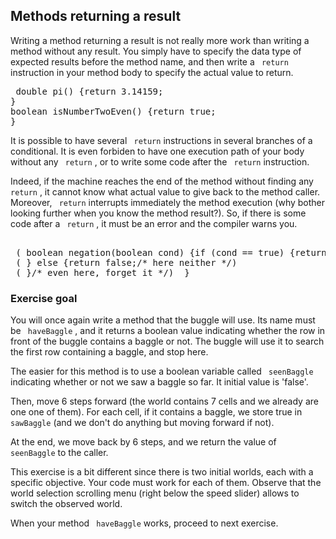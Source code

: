 
## Methods returning a result ##
Writing a method returning a result is not really more work than writing a
method without any result. You simply have to specify the data type of
expected results before the method name, and then write a ` return` instruction in your method body to specify the actual
value to return. 
<pre> double pi() {return 3.14159;
}
boolean isNumberTwoEven() {return true;
}</pre>

It is possible to have several ` return` instructions in several
branches of a conditional. It is even forbiden to have one execution path of
your body without any ` return` , or to write some code after the ` return` instruction.

Indeed, if the machine reaches the end of the method without finding any ` return` , it cannot know what actual value to give back to the
method caller. Moreover, ` return` interrupts immediately the
method execution (why bother looking further when you know the method
result?). So, if there is some code after a ` return` , it must be
an error and the compiler warns you.


<pre> 
<comment> ( boolean negation(boolean cond) {if (cond == true) {return true;/* no code allowed here */) </comment> 
<comment> ( } else {return false;/* here neither */) </comment> 
<comment> ( }/* even here, forget it */) </comment> }</pre>

### Exercise goal ###
You will once again write a method that the buggle will use. Its name must
be ` haveBaggle` , and it returns a boolean value indicating
whether the row in front of the buggle contains a baggle or not. The buggle
will use it to search the first row containing a baggle, and stop here.

The easier for this method is to use a boolean variable called ` seenBaggle` indicating whether or not we saw a baggle so far. It
initial value is 'false'.

Then, move 6 steps forward (the world contains 7 cells and we already are
one one of them). For each cell, if it contains a baggle, we store true in ` sawBaggle` (and we don't do anything but moving forward if not).

At the end, we move back by 6 steps, and we return the value of ` seenBaggle` to the caller.

This exercise is a bit different since there is two initial worlds, each
with a specific objective. Your code must work for each of them. Observe
that the world selection scrolling menu (right below the speed slider)
allows to switch the observed world.

When your method ` haveBaggle` works, proceed to next exercise.

